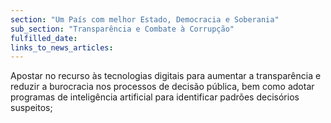 ```yaml
---
section: "Um País com melhor Estado, Democracia e Soberania"
sub_section: "Transparência e Combate à Corrupção"
fulfilled_date:
links_to_news_articles:
---
```


Apostar no recurso às tecnologias digitais para aumentar a transparência e reduzir a burocracia nos processos de decisão pública, bem como adotar programas de inteligência artificial para identificar padrões decisórios suspeitos;